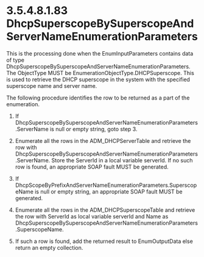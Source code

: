 <html dir="LTR" xmlns:mshelp="http://msdn.microsoft.com/mshelp" xmlns:ddue="http://ddue.schemas.microsoft.com/authoring/2003/5" xmlns:xlink="http://www.w3.org/1999/xlink" xmlns:tool="http://www.microsoft.com/tooltip">
 <body>
 <div id="header">
 <h1 class="heading">3.5.4.8.1.83 DhcpSuperscopeBySuperscopeAndServerNameEnumerationParameters</h1>
 </div>
 <div id="mainSection">
 <div id="mainBody">
 <div id="allHistory" class="saveHistory"></div>
 <div id="sectionSection0" class="section" name="collapseableSection">
 

<p>This is the processing done when the EnumInputParameters
contains data of type
DhcpSuperscopeBySuperscopeAndServerNameEnumerationParameters. The ObjectType
MUST be EnumerationObjectType.DHCPSuperscope. This is used to retrieve the DHCP
superscope in the system with the specified superscope name and server name.</p>

<p>The following procedure identifies the row to be returned as
a part of the enumeration.</p>

<ol><li><p><span> 
</span>If
DhcpSuperscopeBySuperscopeAndServerNameEnumerationParameters.ServerName is null
or empty string, goto step 3.</p>

</li><li><p><span> 
</span>Enumerate all the rows in the ADM_DHCPServerTable and retrieve the row
with DhcpSuperscopeBySuperscopeAndServerNameEnumerationParameters.ServerName.
Store the ServerId in a local variable serverId. If no such row is found, an
appropriate SOAP fault MUST be generated.</p>

</li><li><p><span> 
</span>If DhcpScopeByPrefixAndServerNameEnumerationParameters.SuperscopeName is
null or empty string, an appropriate SOAP fault MUST be generated.</p>

</li><li><p><span> 
</span>Enumerate all the rows in the ADM_DHCPSuperscopeTable and retrieve the
row with ServerId as local variable serverId and Name as
DhcpSuperscopeBySuperscopeAndServerNameEnumerationParameters.SuperscopeName.</p>

</li><li><p><span> 
</span>If such a row is found, add the returned result to EnumOutputData else
return an empty collection.</p>

</li></ol>
 </div>
 </div>
 </div>
 </body>
</html>